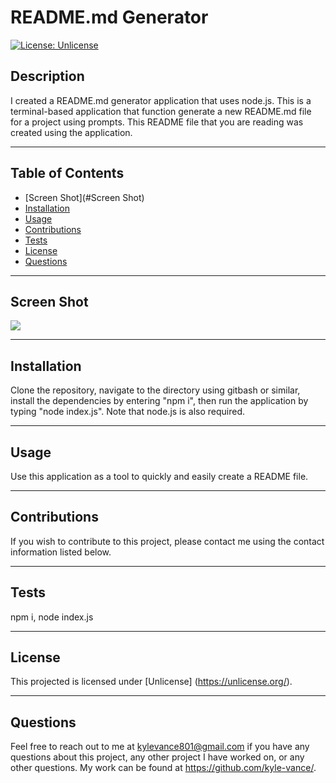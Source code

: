 # README.md Generator

  [![License: Unlicense](https://img.shields.io/badge/license-Unlicense-blue.svg)](http://unlicense.org/)

## Description
I created a README.md generator application that uses node.js. This is a terminal-based application that function generate a new README.md file for a project using prompts. This README file that you are reading was created using the application.

---

## Table of Contents
  - [Screen Shot](#Screen Shot)
  - [Installation](#installation)
  - [Usage](#usage)
  - [Contributions](#contributions)
  - [Tests](#tests)
  - [License](#license)
  - [Questions](#questions)

  --- 
  
## Screen Shot
<img src="https://user-images.githubusercontent.com/105682564/190262008-35c2c480-e8db-4c16-8687-00780d2c6c83.png">

---

## Installation 
Clone the repository, navigate to the directory using gitbash or similar, install the dependencies by entering "npm i", then run the application by typing "node index.js". Note that node.js is also required.

---

## Usage 
Use this application as a tool to quickly and easily create a README file.

---

## Contributions
If you wish to contribute to this project, please contact me using the contact information listed below.

---

## Tests
npm i, node index.js

---

## License
This projected is licensed under [Unlicense] (https://unlicense.org/).

---

## Questions
Feel free to reach out to me at kylevance801@gmail.com if you have any questions about this project, any other project I have worked on, or any other questions. My work can be found at https://github.com/kyle-vance/.
